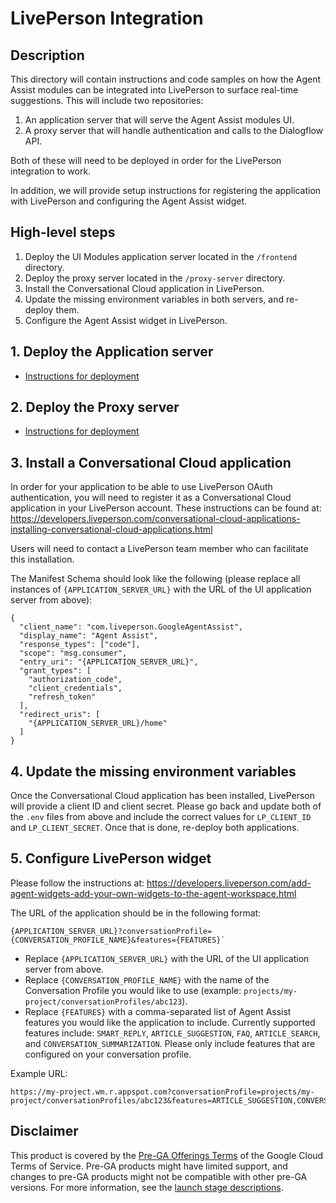 # LivePerson Integration

## Description

This directory will contain instructions and code samples on how the Agent Assist modules can be integrated into LivePerson to surface real-time suggestions. This will include two repositories:

1. An application server that will serve the Agent Assist modules UI.
2. A proxy server that will handle authentication and calls to the Dialogflow API.

Both of these will need to be deployed in order for the LivePerson integration to work. 

In addition, we will provide setup instructions for registering the application with LivePerson and configuring the Agent Assist widget.

## High-level steps

1. Deploy the UI Modules application server located in the `/frontend` directory.
2. Deploy the proxy server located in the `/proxy-server` directory.
3. Install the Conversational Cloud application in LivePerson.
4. Update the missing environment variables in both servers, and re-deploy them.
5. Configure the Agent Assist widget in LivePerson.

## 1. Deploy the Application server

 - [Instructions for deployment](./frontend/README.md)

## 2. Deploy the Proxy server

 - [Instructions for deployment](./proxy-server/README.md)

## 3. Install a Conversational Cloud application

In order for your application to be able to use LivePerson OAuth authentication, you will need to register it as a Conversational Cloud application in your LivePerson account. These instructions can be found at:
https://developers.liveperson.com/conversational-cloud-applications-installing-conversational-cloud-applications.html

Users will need to contact a LivePerson team member who can facilitate this installation. 

The Manifest Schema should look like the following (please replace all instances of `{APPLICATION_SERVER_URL}` with the URL of the UI application server from above):

```
{
  "client_name": "com.liveperson.GoogleAgentAssist",
  "display_name": "Agent Assist",
  "response_types": ["code"],
  "scope": "msg.consumer",
  "entry_uri": "{APPLICATION_SERVER_URL}",
  "grant_types": [
    "authorization_code",
    "client_credentials",
    "refresh_token"
  ],
  "redirect_uris": [
    "{APPLICATION_SERVER_URL}/home"
  ]
}
```

## 4. Update the missing environment variables

Once the Conversational Cloud application has been installed, LivePerson will provide a client ID and client secret. Please go back and update both of the `.env` files from above and include the correct values for `LP_CLIENT_ID` and `LP_CLIENT_SECRET`. Once that is done, re-deploy both applications.

## 5. Configure LivePerson widget

Please follow the instructions at: https://developers.liveperson.com/add-agent-widgets-add-your-own-widgets-to-the-agent-workspace.html

The URL of the application should be in the following format:

```
{APPLICATION_SERVER_URL}?conversationProfile={CONVERSATION_PROFILE_NAME}&features={FEATURES}`
```

 - Replace `{APPLICATION_SERVER_URL}` with the URL of the UI application server from above.
 - Replace `{CONVERSATION_PROFILE_NAME}` with the name of the Conversation Profile you would like to use (example: `projects/my-project/conversationProfiles/abc123`).
 - Replace `{FEATURES}` with a comma-separated list of Agent Assist features you would like the application to include.
    Currently supported features include: `SMART_REPLY`, `ARTICLE_SUGGESTION`, `FAQ`, `ARTICLE_SEARCH`, and `CONVERSATION_SUMMARIZATION`.
    Please only include features that are configured on your conversation profile.

Example URL:

```
https://my-project.wm.r.appspot.com?conversationProfile=projects/my-project/conversationProfiles/abc123&features=ARTICLE_SUGGESTION,CONVERSATION_SUMMARIZATION
```

## Disclaimer

This product is covered by the [Pre-GA Offerings Terms](https://cloud.google.com/terms/service-terms#1) of the Google Cloud Terms of Service. Pre-GA products might have limited support, and changes to pre-GA products might not be compatible with other pre-GA versions. For more information, see the [launch stage descriptions](https://cloud.google.com/products#product-launch-stages).
